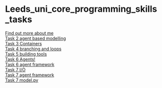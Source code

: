 # Leeds_uni_core_programming_skills_tasks
[Find out more about me](https://jord9762.github.io/jordy9762.github.io/index.html)
<br/>
[Task 2 agent based modelling](https://github.com/jord9762/Leeds_uni_core_programming_skills_tasks/blob/main/Task2_agent_based_modelling.py)
<br/>
[Task 3 Containers](https://github.com/jord9762/Leeds_uni_core_programming_skills_tasks/blob/main/Task3_containers.py)
<br/>
[Task 4 branching and loops](https://github.com/jord9762/Leeds_uni_core_programming_skills_tasks/blob/main/task4_branching_and_loops.py)
<br/>
[Task 5 building tools](https://github.com/jord9762/Leeds_uni_core_programming_skills_tasks/blob/main/Task5_building_tools.py)
<br/>
[Task 6 Agents!](https://github.com/jord9762/Leeds_uni_core_programming_skills_tasks/blob/main/Task_6_Agents!.py)
<br/>
[Task 6 agent framework](https://github.com/jord9762/Leeds_uni_core_programming_skills_tasks/blob/main/Task_6_agentframework.py)
<br/>
[Task 7 I/O](https://github.com/jord9762/Leeds_uni_core_programming_skills_tasks/edit/main/IO.py)
<br/>
[Task 7 agent framework](https://github.com/jord9762/Leeds_uni_core_programming_skills_tasks/blob/main/Task_7_agentframework.py)
<br/>
[Task 7 model.py](https://github.com/jord9762/Leeds_uni_core_programming_skills_tasks/blob/main/Task2_agent_based_modelling_attempt_solo.py)


